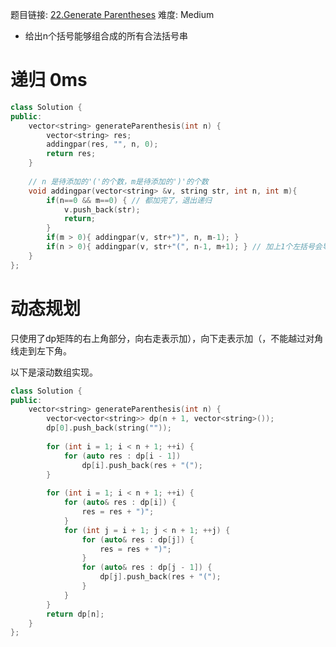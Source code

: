 题目链接: [22.Generate Parentheses][1]
难度: Medium

- 给出n个括号能够组合成的所有合法括号串

# 递归 0ms

```cpp
class Solution {
public:
    vector<string> generateParenthesis(int n) {
        vector<string> res;
        addingpar(res, "", n, 0);
        return res;
    }
    
	// n 是待添加的'('的个数，m是待添加的')'的个数
    void addingpar(vector<string> &v, string str, int n, int m){
        if(n==0 && m==0) { // 都加完了，退出递归
            v.push_back(str);
            return;
        }
        if(m > 0){ addingpar(v, str+")", n, m-1); }
        if(n > 0){ addingpar(v, str+"(", n-1, m+1); } // 加上1个左括号会导致需要添加一个右括号
    }
};
```


# 动态规划

只使用了dp矩阵的右上角部分，向右走表示加），向下走表示加（，不能越过对角线走到左下角。

以下是滚动数组实现。

```cpp
class Solution {
public:
    vector<string> generateParenthesis(int n) {
        vector<vector<string>> dp(n + 1, vector<string>());
        dp[0].push_back(string(""));
        
        for (int i = 1; i < n + 1; ++i) {
            for (auto res : dp[i - 1])
                dp[i].push_back(res + "(");
        }
        
        for (int i = 1; i < n + 1; ++i) {
            for (auto& res : dp[i]) {
                res = res + ")";
            }
            for (int j = i + 1; j < n + 1; ++j) {
                for (auto& res : dp[j]) {
                    res = res + ")";
                }
                for (auto& res : dp[j - 1]) {
                    dp[j].push_back(res + "(");
                }
            }
        }
        return dp[n];
    }
};
```

[1]: https://leetcode.com/problems/generate-parentheses/